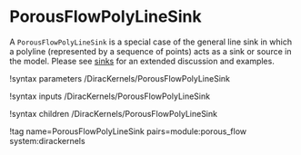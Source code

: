 # PorousFlowPolyLineSink

A `PorousFlowPolyLineSink` is a special case of the general line sink in which a polyline (represented by a sequence of points) acts as a sink or source in the model.  Please see [sinks](sinks.md) for an extended discussion and examples.

!syntax parameters /DiracKernels/PorousFlowPolyLineSink

!syntax inputs /DiracKernels/PorousFlowPolyLineSink

!syntax children /DiracKernels/PorousFlowPolyLineSink

!tag name=PorousFlowPolyLineSink pairs=module:porous_flow system:dirackernels
